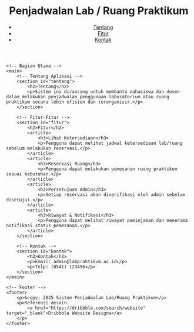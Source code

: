 <!DOCTYPE html>
<html lang="id">
<head>
    <meta charset="UTF-8">
    <meta name="viewport" content="width=device-width, initial-scale=1.0">
    <title>Penjadwalan Lab/Ruang Praktikum</title>
</head>
<body>
    <!-- Bagian Header -->
    <header>
        <h1>Penjadwalan Lab / Ruang Praktikum</h1>
        <nav>
            <ul>
                <li><a href="#tentang">Tentang</a></li>
                <li><a href="#fitur">Fitur</a></li>
                <li><a href="#kontak">Kontak</a></li>
            </ul>
        </nav>
    </header>

    <!-- Bagian Utama -->
    <main>
        <!-- Tentang Aplikasi -->
        <section id="tentang">
            <h2>Tentang</h2>
            <p>Sistem ini dirancang untuk membantu mahasiswa dan dosen dalam melakukan penjadwalan penggunaan laboratorium atau ruang praktikum secara lebih efisien dan terorganisir.</p>
        </section>

        <!-- Fitur-Fitur -->
        <section id="fitur">
            <h2>Fitur</h2>
            <article>
                <h3>Lihat Ketersediaan</h3>
                <p>Pengguna dapat melihat jadwal ketersediaan lab/ruang sebelum melakukan reservasi.</p>
            </article>
            <article>
                <h3>Reservasi Ruang</h3>
                <p>Pengguna dapat melakukan pemesanan ruang praktikum sesuai kebutuhan.</p>
            </article>
            <article>
                <h3>Persetujuan Admin</h3>
                <p>Setiap reservasi akan diverifikasi oleh admin sebelum disetujui.</p>
            </article>
            <article>
                <h3>Riwayat & Notifikasi</h3>
                <p>Pengguna dapat melihat riwayat peminjaman dan menerima notifikasi status pemesanan.</p>
            </article>
        </section>

        <!-- Kontak -->
        <section id="kontak">
            <h2>Kontak</h2>
            <p>Email: admin@labpraktikum.ac.id</p>
            <p>Telp: (0541) 123456</p>
        </section>
    </main>

    <!-- Footer -->
    <footer>
        <p>&copy; 2025 Sistem Penjadwalan Lab/Ruang Praktikum</p>
        <p>Referensi desain: 
            <a href="https://dribbble.com/search/website" target="_blank">Dribbble Website Designs</a>
        </p>
    </footer>
</body>
</html>
